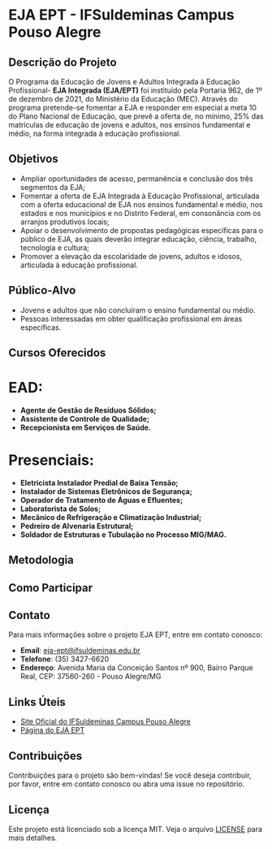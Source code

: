 # EJA EPT - IFSuldeminas Campus Pouso Alegre

## Descrição do Projeto

O Programa da Educação de Jovens e Adultos Integrada à Educação Profissional- **EJA Integrada (EJA/EPT)** foi instituído pela Portaria 962, de 1º de dezembro de 2021, do Ministério da Educação (MEC). Através do programa pretende-se fomentar a EJA e responder em especial a meta 10 do Plano Nacional de Educação, que prevê a oferta de, no mínimo, 25% das matrículas de educação de jovens e adultos, nos ensinos fundamental e médio, na forma integrada à educação profissional.

## Objetivos

- Ampliar oportunidades de acesso, permanência e conclusão dos três segmentos da EJA;
- Fomentar a oferta de EJA Integrada à Educação Profissional, articulada com a oferta educacional de EJA nos ensinos fundamental e médio, nos estados e nos municípios e no Distrito Federal, em consonância com os arranjos produtivos locais;
- Apoiar o desenvolvimento de propostas pedagógicas específicas para o público de EJA, as quais deverão integrar educação, ciência, trabalho, tecnologia e cultura;
- Promover a elevação da escolaridade de jovens, adultos e idosos, articulada à educação profissional.

## Público-Alvo

- Jovens e adultos que não concluíram o ensino fundamental ou médio.
- Pessoas interessadas em obter qualificação profissional em áreas específicas.

## Cursos Oferecidos

# EAD:

- **Agente de Gestão de Resíduos Sólidos;**
- **Assistente de Controle de Qualidade;**
- **Recepcionista em Serviços de Saúde.**

# Presenciais:

- **Eletricista Instalador Predial de Baixa Tensão;**
- **Instalador de Sistemas Eletrônicos de Segurança;**
- **Operador de Tratamento de Águas e Efluentes;**
- **Laboratorista de Solos;**
- **Mecânico de Refrigeração e Climatização Industrial;**
- **Pedreiro de Alvenaria Estrutural;**
- **Soldador de Estruturas e Tubulação no Processo MIG/MAG.**

## Metodologia



## Como Participar



## Contato

Para mais informações sobre o projeto EJA EPT, entre em contato conosco:

- **Email**: eja-ept@ifsuldeminas.edu.br 
- **Telefone**: (35) 3427-6620
- **Endereço**: Avenida Maria da Conceição Santos nº 900, Bairro Parque Real, CEP: 37560-260 - Pouso Alegre/MG

## Links Úteis

- [Site Oficial do IFSuldeminas Campus Pouso Alegre](https://portal.poa.ifsuldeminas.edu.br/)
- [Página do EJA EPT](https://portal.poa.ifsuldeminas.edu.br/cursos-fic)

## Contribuições

Contribuições para o projeto são bem-vindas! Se você deseja contribuir, por favor, entre em contato conosco ou abra uma issue no repositório.

## Licença

Este projeto está licenciado sob a licença MIT. Veja o arquivo [LICENSE](LICENSE) para mais detalhes.